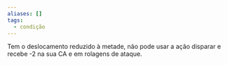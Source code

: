 ```yaml
---
aliases: []
tags:
  - condição
---
```

 
Tem o deslocamento reduzido à metade, não pode usar a ação disparar e recebe -2 na sua CA e em rolagens de ataque.